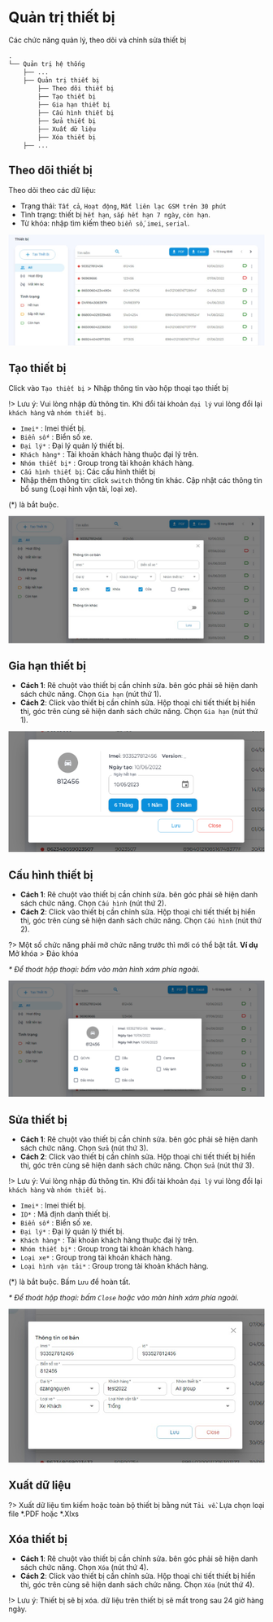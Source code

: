 # Quản trị thiết bị

Các chức năng quản lý, theo dõi và chỉnh sửa thiết bị
```text
.
└── Quản trị hệ thống
    ├── ...
    ├── Quản trị thiết bị
        ├── Theo dõi thiết bị
        ├── Tạo thiết bị
        ├── Gia hạn thiết bị
        ├── Cấu hình thiết bị
        ├── Sửa thiết bị
        ├── Xuất dữ liệu
        ├── Xóa thiết bị
    ├── ...
```
## Theo dõi thiết bị

Theo dõi theo các dữ liệu:

- Trạng thái: `Tất cả`, `Hoạt động`, `Mất liên lạc GSM trên 30 phút`
- Tình trạng: thiết bị `hết hạn`, `sắp hết hạn 7 ngày`, `còn hạn`.
- Từ khóa: nhập tìm kiếm theo `biển số`, `imei`, `serial`.

![theodoitb](_images/theo-doi-tb.jpeg)

## Tạo thiết bị

Click vào `Tạo thiết bị` > Nhập thông tin vào hộp thoại tạo thiết bị

!> Lưu ý: Vui lòng nhập đủ thông tin. Khi đổi tài khoản `đại lý` vui lòng đổi lại `khách hàng` và `nhóm thiết bị`.

- `Imei*` : Imei thiết bị.
- `Biển số*` : Biển số xe.
- `Đại lý*` : Đại lý quản lý thiết bị.
- `Khách hàng*` : Tài khoản khách hàng thuộc đại lý trên.
- `Nhóm thiết bị*` : Group trong tài khoản khách hàng.
- `Cấu hình thiết bị`: Các cấu hình thiết bị
- Nhập thêm thông tin: click `switch` thông tin khác. Cập nhật các thông tin bổ sung (Loại hình vận tải, loại xe).

(*) là bắt buộc.

![theodoitb](_images/tao-tb.jpeg)

## Gia hạn thiết bị

- **Cách 1**: Rê chuột vào thiết bị cần chỉnh sửa. bên góc phải sẽ hiện danh sách chức năng. Chọn `Gia hạn` (nút thứ 1).
- **Cách 2**: Click vào thiết bị cần chỉnh sửa. Hộp thoại chi tiết thiết bị hiển thị, góc trên cùng sẽ hiện danh sách chức năng. Chọn `Gia hạn` (nút thứ 1).

![theodoitb](_images/giahan-tb.png)

## Cấu hình thiết bị

- **Cách 1**: Rê chuột vào thiết bị cần chỉnh sửa. bên góc phải sẽ hiện danh sách chức năng. Chọn `Cấu hình` (nút thứ 2).
- **Cách 2**: Click vào thiết bị cần chỉnh sửa. Hộp thoại chi tiết thiết bị hiển thị, góc trên cùng sẽ hiện danh sách chức năng. Chọn `Cấu hình` (nút thứ 2).

?> Một số chức năng phải mở chức năng trước thì mới có thể bật tắt. **Ví dụ** Mở khóa > Đảo khóa

_* Để thoát hộp thoại: bấm vào màn hình xám phía ngoài._

![theodoitb](_images/cauhinh-tb.png)


## Sửa thiết bị

- **Cách 1**: Rê chuột vào thiết bị cần chỉnh sửa. bên góc phải sẽ hiện danh sách chức năng. Chọn `Sửa` (nút thứ 3).
- **Cách 2**: Click vào thiết bị cần chỉnh sửa. Hộp thoại chi tiết thiết bị hiển thị, góc trên cùng sẽ hiện danh sách chức năng. Chọn `Sửa` (nút thứ 3).

!> Lưu ý: Vui lòng nhập đủ thông tin. Khi đổi tài khoản `đại lý` vui lòng đổi lại `khách hàng` và `nhóm thiết bị`.

- `Imei*` : Imei thiết bị.
- `ID*` : Mã định danh thiết bị.
- `Biển số*` : Biển số xe.
- `Đại lý*` : Đại lý quản lý thiết bị.
- `Khách hàng*` : Tài khoản khách hàng thuộc đại lý trên.
- `Nhóm thiết bị*` : Group trong tài khoản khách hàng.
- `Loại xe*` : Group trong tài khoản khách hàng.
- `Loại hình vận tải*` : Group trong tài khoản khách hàng.

(*) là bắt buộc. Bấm `Lưu` để hoàn tất.

_* Để thoát hộp thoại: bấm `Close` hoặc vào màn hình xám phía ngoài._

![theodoitb](_images/sua-tb.jpeg)

## Xuất dữ liệu

?> Xuất dữ liệu tìm kiếm hoặc toàn bộ thiết bị bằng nút `Tải về`. Lựa chọn loại file *.PDF hoặc *.Xlxs


## Xóa thiết bị

- **Cách 1**: Rê chuột vào thiết bị cần chỉnh sửa. bên góc phải sẽ hiện danh sách chức năng. Chọn `Xóa` (nút thứ 4).
- **Cách 2**: Click vào thiết bị cần chỉnh sửa. Hộp thoại chi tiết thiết bị hiển thị, góc trên cùng sẽ hiện danh sách chức năng. Chọn `Xóa` (nút thứ 4).

!> Lưu ý: Thiết bị sẽ bị xóa. dữ liệu trên thiết bị sẽ mất trong sau 24 giờ hàng ngày.
